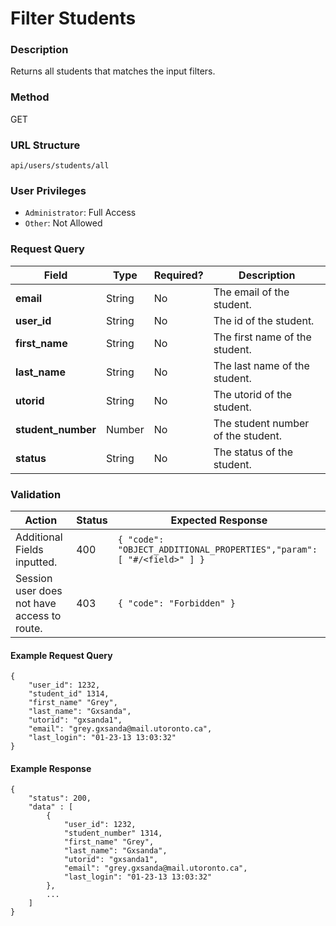 Filter Students
===

### Description
Returns all students that matches the input filters.

### Method
GET

### URL Structure
`api/users/students/all`

### User Privileges
* `Administrator`: Full Access
* `Other`: Not Allowed

### Request Query
| Field              | Type   | Required? | Description                        |
|--------------------|--------|-----------|------------------------------------|
| **email**          | String | No        | The email of the student.          |
| **user_id**        | String | No        | The id of the student.             |
| **first_name**     | String | No        | The first name of the student.     |
| **last_name**      | String | No        | The last name of the student.      |
| **utorid**         | String | No        | The utorid of the student.         |
| **student_number** | Number | No        | The student number of the student. |
| **status**         | String | No        | The status of the student.         |

### Validation
| Action                                      | Status | Expected Response                                                         |
|---------------------------------------------|--------|---------------------------------------------------------------------------|
| Additional Fields inputted.                 | 400    | `{ "code": "OBJECT_ADDITIONAL_PROPERTIES","param": [ "#/<field>" ] }`     |
| Session user does not have access to route. | 403    | `{ "code": "Forbidden" }`                                                 |

#### Example Request Query
```
{
    "user_id": 1232,
    "student_id" 1314,
    "first_name" "Grey",
    "last_name": "Gxsanda",
    "utorid": "gxsanda1",
    "email": "grey.gxsanda@mail.utoronto.ca",
    "last_login": "01-23-13 13:03:32"
}
```
#### Example Response
```
{
    "status": 200,
    "data" : [
        {
            "user_id": 1232,
            "student_number" 1314,
            "first_name" "Grey",
            "last_name": "Gxsanda",
            "utorid": "gxsanda1",
            "email": "grey.gxsanda@mail.utoronto.ca",
            "last_login": "01-23-13 13:03:32"
        },
        ...
    ]
}
```